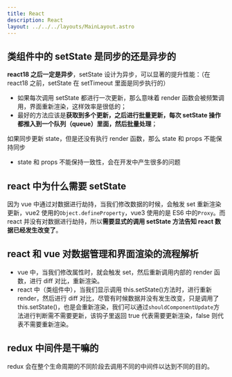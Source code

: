 ```yaml
---
title: React
description: React
layout: ../../../layouts/MainLayout.astro
---
```


## 类组件中的 setState 是同步的还是异步的

**react18 之后一定是异步**，setState 设计为异步，可以显著的提升性能：（在 react18 之前，setState 在 setTimeout 里面是同步执行的）

- 如果每次调用 setState 都进行一次更新，那么意味着 render 函数会被频繁调用，界面重新渲染，这样效率是很低的；
- 最好的方法应该是**获取到多个更新，之后进行批量更新，每次 setState 操作都推入到一个队列（queue）里面，然后批量处理**；

如果同步更新 state，但是还没有执行 render 函数，那么 state 和 props 不能保持同步

- state 和 props 不能保持一致性，会在开发中产生很多的问题

## react 中为什么需要 setState

因为 vue 中通过对数据进行劫持，当我们修改数据的时候，会触发 set 重新渲染更新，vue2 使用的`Object.defineProperty`，vue3 使用的是 ES6 中的`Proxy`。而 react 并没有对数据进行劫持，所以**需要显式的调用 setState 方法告知 react 数据已经发生改变了**。

## react 和 vue 对数据管理和界面渲染的流程解析

- vue 中，当我们修改属性时，就会触发 set，然后重新调用内部的 render 函数，进行 diff 对比，重新渲染。
- react 中（类组件中），当我们显示调用 this.setState()方法时，进行重新 render，然后进行 diff 对比，尽管有时候数据并没有发生改变，只是调用了 this.setState()，也是会重新渲染，我们可以通过`shouldComponentUpdate`方法进行判断需不需要更新，该钩子里返回 true 代表需要更新渲染，false 则代表不需要重新渲染。

## redux 中间件是干嘛的

redux 会在整个生命周期的不同阶段去调用不同的中间件以达到不同的目的。

